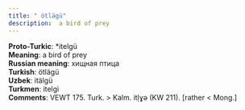 ```yaml
---
title: " ötlägü"
description:  a bird of prey
---
```


<strong>Proto-Turkic</strong>:  *itelgü<br>
<strong>Meaning</strong>:  a bird of prey<br>
<strong>Russian meaning</strong>:  хищная птица<br>
<strong>Turkish</strong>:  ötlägü<br>
<strong>Uzbek</strong>:  itälgü<br>
<strong>Turkmen</strong>:  itelgi<br>
<strong>Comments</strong>:  VEWT 175. Turk. > Kalm. itḷɣǝ (KW 211). [rather < Mong.]<br>


